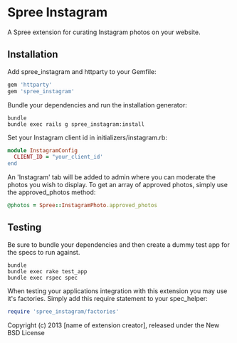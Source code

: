 Spree Instagram
==============

A Spree extension for curating Instagram photos on your website.

Installation
------------

Add spree_instagram and httparty to your Gemfile:

```ruby
gem 'httparty'
gem 'spree_instagram'
```

Bundle your dependencies and run the installation generator:

```shell
bundle
bundle exec rails g spree_instagram:install
```

Set your Instagram client id in initializers/instagram.rb:

```ruby
module InstagramConfig
  CLIENT_ID = "your_client_id'
end
```

An 'Instagram' tab will be added to admin where you can moderate the photos you wish to display.
To get an array of approved photos, simply use the approved_photos method:

```ruby
@photos = Spree::InstagramPhoto.approved_photos
```

Testing
-------

Be sure to bundle your dependencies and then create a dummy test app for the specs to run against.

```shell
bundle
bundle exec rake test_app
bundle exec rspec spec
```

When testing your applications integration with this extension you may use it's factories.
Simply add this require statement to your spec_helper:

```ruby
require 'spree_instagram/factories'
```

Copyright (c) 2013 [name of extension creator], released under the New BSD License
